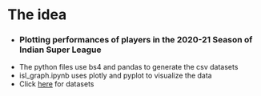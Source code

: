 <h1>The idea</h1>
<ul>
  <li><h3>Plotting performances of players in the 2020-21 Season of Indian Super League</h3></li>
  <li>The python files use bs4 and pandas to generate the csv datasets </li>
  <li>isl_graph.ipynb uses plotly and pyplot to visualize the data</li>
  <li>Click <a href='https://www.kaggle.com/datasets/sudhanvasatish/indian-super-league-scorers-202021'>here</a> for datasets</li>
</ul>
